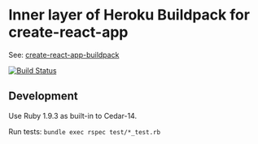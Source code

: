 Inner layer of Heroku Buildpack for create-react-app
====================================================

See: [create-react-app-buildpack](https://github.com/mars/create-react-app-buildpack)

[![Build Status](https://travis-ci.org/mars/create-react-app-inner-buildpack.svg?branch=master)](https://travis-ci.org/mars/create-react-app-inner-buildpack)

Development
-----------

Use Ruby 1.9.3 as built-in to Cedar-14.

Run tests: `bundle exec rspec test/*_test.rb`